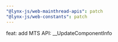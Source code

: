 ```yaml
---
"@lynx-js/web-mainthread-apis": patch
"@lynx-js/web-constants": patch
---
```


feat: add MTS API: \_\_UpdateComponentInfo
